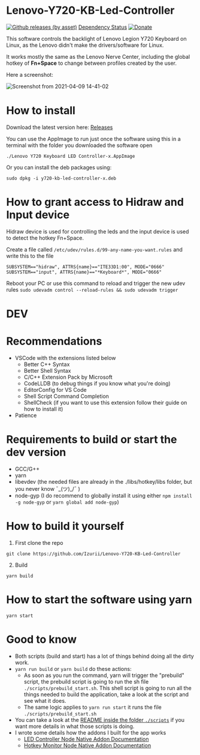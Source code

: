 # Lenovo-Y720-KB-Led-Controller

[![Github releases (by asset)](https://img.shields.io/github/downloads/Izurii/Lenovo-Y720-KB-Led-Controller/total.svg)](https://github.com/Izurii/Lenovo-Y720-KB-Led-Controller/releases/) [Dependency Status][depstat-url] [![Donate](https://img.shields.io/badge/Donate-PayPal-green.svg)](https://www.paypal.com/donate/?hosted_button_id=VCESYBAUCTF5S)

This software controls the backlight of Lenovo Legion Y720 Keyboard on Linux, as the Lenovo didn't make the drivers/software for Linux.

It works mostly the same as the Lenovo Nerve Center, including the global hotkey of **Fn+Space** to change between profiles created by the user.

Here a screenshot:

![Screenshot from 2021-04-09 14-41-02](https://user-images.githubusercontent.com/46232520/114219873-a24fe100-9941-11eb-885e-57e28ce7df80.png)

# How to install

Download the latest version here: [Releases](https://github.com/Izurii/Lenovo-Y720-KB-Led-Controller/releases)

You can use the AppImage to run just once the software using this in a terminal with the folder you downloaded the software open

```
./Lenovo Y720 Keyboard LED Controller-x.AppImage
```

Or you can install the deb packages using:

```
sudo dpkg -i y720-kb-led-controller-x.deb
```

# How to grant access to Hidraw and Input device

Hidraw device is used for controlling the leds and the input device is used to detect the hotkey Fn+Space.

Create a file called `/etc/udev/rules.d/99-any-name-you-want.rules` and write this to the file

```
SUBSYSTEM=="hidraw", ATTRS{name}=="ITE33D1:00", MODE="0666"
SUBSYSTEM=="input", ATTRS{name}=="*Keyboard*", MODE="0666"
```

Reboot your PC or use this command to reload and trigger the new udev rules `sudo udevadm control --reload-rules && sudo udevadm trigger`

# DEV

# Recommendations

-   VSCode with the extensions listed below
    -   Better C++ Syntax
    -   Better Shell Syntax
    -   C/C++ Extension Pack by Microsoft
    -   CodeLLDB (to debug things if you know what you're doing)
    -   EditorConfig for VS Code
    -   Shell Script Command Completion
    -   ShellCheck (if you want to use this extension follow their guide on how to install it)
-   Patience

# Requirements to build or start the dev version

-   GCC/G++
-   yarn
-   libevdev (the needed files are already in the ./libs/hotkey/libs folder, but you never know ¯\_(ツ)\_/¯ )
-   node-gyp (I do recommend to globally install it using either `npm install -g node-gyp` or `yarn global add node-gyp`)

# How to build it yourself

1. First clone the repo

```
git clone https://github.com/Izurii/Lenovo-Y720-KB-Led-Controller
```

2. Build

```
yarn build
```

# How to start the software using yarn

```
yarn start
```

# Good to know

-   Both scripts (build and start) has a lot of things behind doing all the dirty work.
-   `yarn run build` or `yarn build` do these actions:
    -   As soon as you run the command, yarn will trigger the "prebuild" script, the prebuild script is going to run the sh file `./scripts/prebuild_start.sh`. This shell script is going to run all the things needed to build the application, take a look at the script and see what it does.
    -   The same logic applies to `yarn run start` it runs the file `./scripts/prebuild_start.sh`
-   You can take a look at the [README inside the folder `./scripts`](./scripts/README.md) if you want more details in what those scripts is doing.
-   I wrote some details how the addons I built for the app works
    -   [LED Controller Node Native Addon Documentation](./libs/led/README.md)
    -   [Hotkey Monitor Node Native Addon Documentation](./libs/hotkey/README.md)

[depstat-url]: https://david-dm.org/Izurii/Lenovo-Y720-KB-Led-Controller
[depstat-image]: https://david-dm.org/Izurii/Lenovo-Y720-KB-Led-Controller.svg?style=flat
